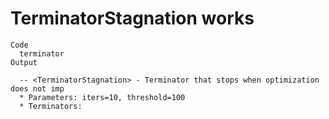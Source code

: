 # TerminatorStagnation works

    Code
      terminator
    Output
      
      -- <TerminatorStagnation> - Terminator that stops when optimization does not imp
      * Parameters: iters=10, threshold=100
      * Terminators:

